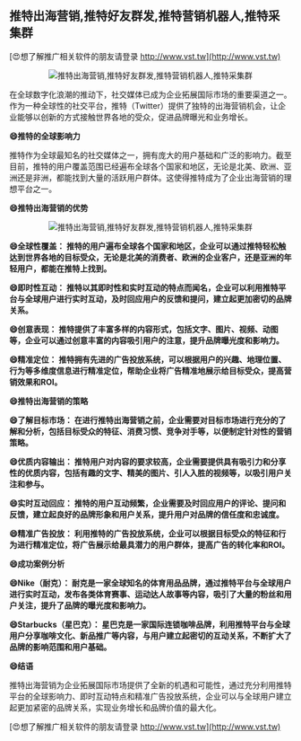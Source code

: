 ## **推特出海营销,推特好友群发,推特营销机器人,推特采集群**

[😍想了解推广相关软件的朋友请登录 http://www.vst.tw](http://www.vst.tw)

 <center><img src="https://vst.tw/MP4/tuiguang/png/7.png" alt="推特出海营销,推特好友群发,推特营销机器人,推特采集群"></center>

在全球数字化浪潮的推动下，社交媒体已成为企业拓展国际市场的重要渠道之一。作为一种全球性的社交平台，推特（Twitter）提供了独特的出海营销机会，让企业能够以创新的方式接触世界各地的受众，促进品牌曝光和业务增长。

**😄推特的全球影响力**

推特作为全球最知名的社交媒体之一，拥有庞大的用户基础和广泛的影响力。截至目前，推特的用户覆盖范围已经遍布全球各个国家和地区，无论是北美、欧洲、亚洲还是非洲，都能找到大量的活跃用户群体。这使得推特成为了企业出海营销的理想平台之一。

**😄推特出海营销的优势**

 <center><img src="https://vst.tw/MP4/tuiguang/png/0.png" alt="推特出海营销,推特好友群发,推特营销机器人,推特采集群"></center>

**😄全球性覆盖： 推特的用户遍布全球各个国家和地区，企业可以通过推特轻松触达到世界各地的目标受众，无论是北美的消费者、欧洲的企业客户，还是亚洲的年轻用户，都能在推特上找到。**

**😄即时性互动： 推特以其即时性和实时互动的特点而闻名，企业可以利用推特平台与全球用户进行实时互动，及时回应用户的反馈和提问，建立起更加密切的品牌关系。**

**😄创意表现： 推特提供了丰富多样的内容形式，包括文字、图片、视频、动图等，企业可以通过创意丰富的内容吸引用户的注意，提升品牌曝光度和影响力。**

**😄精准定位： 推特拥有先进的广告投放系统，可以根据用户的兴趣、地理位置、行为等多维度信息进行精准定位，帮助企业将广告精准地展示给目标受众，提高营销效果和ROI。**

**😄推特出海营销的策略**

**😄了解目标市场： 在进行推特出海营销之前，企业需要对目标市场进行充分的了解和分析，包括目标受众的特征、消费习惯、竞争对手等，以便制定针对性的营销策略。**

**😄优质内容输出： 推特用户对内容的要求较高，企业需要提供具有吸引力和分享性的优质内容，包括有趣的文字、精美的图片、引人入胜的视频等，以吸引用户关注和参与。**

**😄实时互动回应： 推特的用户互动频繁，企业需要及时回应用户的评论、提问和反馈，建立起良好的品牌形象和用户关系，提升用户对品牌的信任度和忠诚度。**

**😄精准广告投放： 利用推特的广告投放系统，企业可以根据目标受众的特征和行为进行精准定位，将广告展示给最具潜力的用户群体，提高广告的转化率和ROI。**

**😄成功案例分析**

**😄Nike（耐克）： 耐克是一家全球知名的体育用品品牌，通过推特平台与全球用户进行实时互动，发布各类体育赛事、运动达人故事等内容，吸引了大量的粉丝和用户关注，提升了品牌的曝光度和影响力。**

**😄Starbucks（星巴克）： 星巴克是一家国际连锁咖啡品牌，利用推特平台与全球用户分享咖啡文化、新品推广等内容，与用户建立起密切的互动关系，不断扩大了品牌的影响范围和用户基础。**

**😄结语**

推特出海营销为企业拓展国际市场提供了全新的机遇和可能性，通过充分利用推特平台的全球影响力、即时互动特点和精准广告投放系统，企业可以与全球用户建立起更加紧密的品牌关系，实现业务增长和品牌价值的最大化。

[😍想了解推广相关软件的朋友请登录 http://www.vst.tw](http://www.vst.tw)




